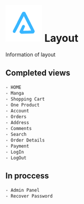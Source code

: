 # ![arnaizdev_brand](./assets/images/BrandTransparentMD.png) Layout  

Information of layout 

## Completed views

    - HOME
    - Manga
    - Shopping Cart
    - One Product
    - Account
    - Orders
    - Address
    - Comments
    - Search
    - Order Details
    - Payment
    - LogIn
    - LogOut


## In proccess

    - Admin Panel
    - Recover Password